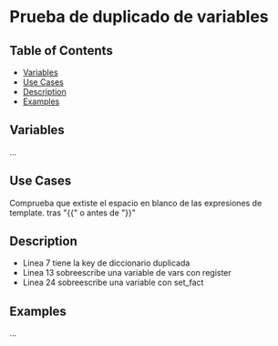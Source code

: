 Prueba de duplicado de variables
================================

 

## Table of Contents

- [Variables](#variables)
- [Use Cases](#use-cases)
- [Description](#description)
- [Examples](#examples)

## Variables

...

## Use Cases

Comprueba que extiste el espacio en blanco de las expresiones de template. tras "{{" o antes de  "}}"

## Description
- Linea 7 tiene la key de diccionario duplicada
- Linea 13 sobreescribe una variable de vars con register
- Linea 24 sobreescribe una variable con set_fact


## Examples
...